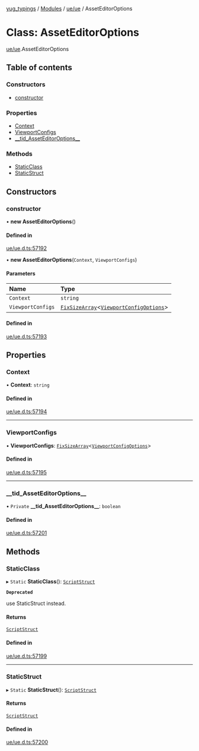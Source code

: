 [yug_typings](../README.md) / [Modules](../modules.md) / [ue/ue](../modules/ue_ue.md) / AssetEditorOptions

# Class: AssetEditorOptions

[ue/ue](../modules/ue_ue.md).AssetEditorOptions

## Table of contents

### Constructors

- [constructor](ue_ue.AssetEditorOptions.md#constructor)

### Properties

- [Context](ue_ue.AssetEditorOptions.md#context)
- [ViewportConfigs](ue_ue.AssetEditorOptions.md#viewportconfigs)
- [\_\_tid\_AssetEditorOptions\_\_](ue_ue.AssetEditorOptions.md#__tid_asseteditoroptions__)

### Methods

- [StaticClass](ue_ue.AssetEditorOptions.md#staticclass)
- [StaticStruct](ue_ue.AssetEditorOptions.md#staticstruct)

## Constructors

### constructor

• **new AssetEditorOptions**()

#### Defined in

[ue/ue.d.ts:57192](https://github.com/YugMetaverse/yug_typings/blob/25cad34/ue/ue.d.ts#L57192)

• **new AssetEditorOptions**(`Context`, `ViewportConfigs`)

#### Parameters

| Name | Type |
| :------ | :------ |
| `Context` | `string` |
| `ViewportConfigs` | [`FixSizeArray`](../interfaces/ue_puerts.FixSizeArray.md)<[`ViewportConfigOptions`](ue_ue.ViewportConfigOptions.md)\> |

#### Defined in

[ue/ue.d.ts:57193](https://github.com/YugMetaverse/yug_typings/blob/25cad34/ue/ue.d.ts#L57193)

## Properties

### Context

• **Context**: `string`

#### Defined in

[ue/ue.d.ts:57194](https://github.com/YugMetaverse/yug_typings/blob/25cad34/ue/ue.d.ts#L57194)

___

### ViewportConfigs

• **ViewportConfigs**: [`FixSizeArray`](../interfaces/ue_puerts.FixSizeArray.md)<[`ViewportConfigOptions`](ue_ue.ViewportConfigOptions.md)\>

#### Defined in

[ue/ue.d.ts:57195](https://github.com/YugMetaverse/yug_typings/blob/25cad34/ue/ue.d.ts#L57195)

___

### \_\_tid\_AssetEditorOptions\_\_

• `Private` **\_\_tid\_AssetEditorOptions\_\_**: `boolean`

#### Defined in

[ue/ue.d.ts:57201](https://github.com/YugMetaverse/yug_typings/blob/25cad34/ue/ue.d.ts#L57201)

## Methods

### StaticClass

▸ `Static` **StaticClass**(): [`ScriptStruct`](ue_ue.ScriptStruct.md)

**`Deprecated`**

use StaticStruct instead.

#### Returns

[`ScriptStruct`](ue_ue.ScriptStruct.md)

#### Defined in

[ue/ue.d.ts:57199](https://github.com/YugMetaverse/yug_typings/blob/25cad34/ue/ue.d.ts#L57199)

___

### StaticStruct

▸ `Static` **StaticStruct**(): [`ScriptStruct`](ue_ue.ScriptStruct.md)

#### Returns

[`ScriptStruct`](ue_ue.ScriptStruct.md)

#### Defined in

[ue/ue.d.ts:57200](https://github.com/YugMetaverse/yug_typings/blob/25cad34/ue/ue.d.ts#L57200)
